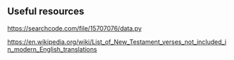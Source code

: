 ## Useful resources

https://searchcode.com/file/15707076/data.py

https://en.wikipedia.org/wiki/List_of_New_Testament_verses_not_included_in_modern_English_translations
